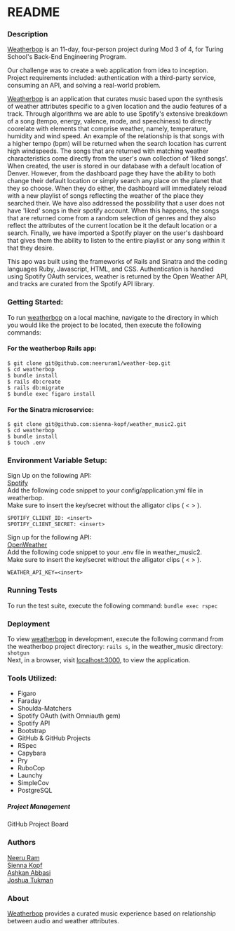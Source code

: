 # README

### Description

[Weatherbop](https://github.com/neeruram1/weather-bop) is an 11-day, four-person project during Mod 3 of 4, for Turing School's Back-End Engineering Program.

Our challenge was to create a web application from idea to inception. Project requirements included: authentication with a third-party service, consuming an API, and solving a real-world problem.

[Weatherbop](https://github.com/neeruram1/weather-bop) is an application that curates music based upon the synthesis of weather attributes specific to a given location and the audio features of a track. Through algorithms we are able to use Spotify's extensive breakdown of a song (tempo, energy, valence, mode, and speechiness) to directly coorelate with elements that comprise weather, namely, temperature, humidity and wind speed. An example of the relationship is that songs with a higher tempo (bpm) will be returned when the search location has current high windspeeds. The songs that are returned with matching weather characteristics come directly from the user's own collection of 'liked songs'. When created, the user is stored in our database with a default location of Denver. However, from the dashboard page they have the ability to both change their default location or simply search any place on the planet that they so choose. When they do either, the dashboard will immediately reload with a new playlist of songs reflecting the weather of the place they searched their. We have also addressed the possibility that a user does not have 'liked' songs in their spotify account. When this happens, the songs that are returned come from a random selection of genres and they also reflect the attributes of the current location be it the default location or a search. Finally, we have imported a Spotify player on the user's dashboard that gives them the ability to listen to the entire playlist or any song within it that they desire. 

This apo was built using the frameworks of Rails and Sinatra and the coding languages Ruby, Javascript, HTML, and CSS. Authentication is handled using Spotify OAuth services, weather is returned by the Open Weather API, and tracks are curated from the Spotify API library.

### Getting Started:

To run [weatherbop](https://github.com/neeruram1/weather-bop) on a local machine, navigate to the directory in which you would like the project to be located, then execute the following commands:  

#### For the weatherbop Rails app:
```
$ git clone git@github.com:neeruram1/weather-bop.git 
$ cd weatherbop
$ bundle install
$ rails db:create
$ rails db:migrate
$ bundle exec figaro install
```

#### For the Sinatra microservice: 
```
$ git clone git@github.com:sienna-kopf/weather_music2.git
$ cd weatherbop
$ bundle install
$ touch .env 
```

### Environment Variable Setup:

Sign Up on the following API:   
[Spotify](https://developer.spotify.com/documentation/web-api/quick-start/)   
Add the following code snippet to your config/application.yml file in weatherbop.    
Make sure to insert the key/secret without the alligator clips ( < > ).

```
SPOTIFY_CLIENT_ID: <insert>
SPOTIFY_CLIENT_SECRET: <insert>
```

Sign up for the following API:    
[OpenWeather](https://home.openweathermap.org/users/sign_up)    
Add the following code snippet to your .env file in weather_music2.      
Make sure to insert the key/secret without the alligator clips ( < > ).

```
WEATHER_API_KEY=<insert>
```
  
### Running Tests
To run the test suite, execute the following command: `bundle exec rspec`

### Deployment
To view [weatherbop](https://github.com/neeruram1/weather-bop) in development, execute the following command from the weatherbop project directory: `rails s`, in the weather_music directory: `shotgun`     
Next, in a browser, visit [localhost:3000](http://localhost:3000), to view the application. 

### Tools Utilized:
- Figaro
- Faraday
- Shoulda-Matchers
- Spotify OAuth (with Omniauth gem)
- Spotify API
- Bootstrap
- GitHub & GitHub Projects
- RSpec
- Capybara
- Pry
- RuboCop
- Launchy
- SimpleCov
- PostgreSQL

##### Project Management
GitHub Project Board

### Authors
[Neeru Ram](https://github.com/neeruram1)     
[Sienna Kopf](https://github.com/sienna-kopf)      
[Ashkan Abbasi](https://github.com/ashkanthegreat)   
[Joshua Tukman](https://github.com/joshua-tukman)

### About
[Weatherbop](https://github.com/neeruram1/weather-bop) provides a curated music experience based on relationship between audio and weather attributes. 
